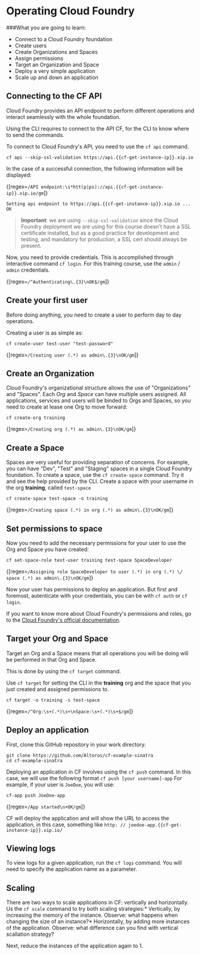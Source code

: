 Operating Cloud Foundry
=======================

###What you are going to learn:

-	Connect to a Cloud Foundry foundation
-	Create users
-	Create Organizations and Spaces
-	Assign permissions
-	Target an Organization and Space
-	Deploy a very simple application
-	Scale up and down an application

Connecting to the CF API
------------------------

Cloud Foundry provides an API endpoint to perform different operations and interact seamlessly with the whole foundation.

Using the CLI requires to connect to the API CF, for the CLI to know where to send the commands.

To connect to Cloud Foundry's API, you need to use the `cf api` command.

```
cf api --skip-ssl-validation https://api.{{cf-get-instance-ip}}.xip.io
```

In the case of a successful connection, the following information will be displayed:

\{[regex=`/API endpoint:\s*htt(p|ps)://api.{{cf-get-instance-ip}}.xip.io/gm`]}

```
Setting api endpoint to https://api.{{cf-get-instance-ip}}.xip.io ...
OK
```

> **Important**: we are using `--skip-ssl-validation` since the Cloud Foundry deployment we are using for this course doesn't have a SSL certificate installed, but as a good practice for development and testing, and mandatory for production, a SSL cert should always be present.

Now, you need to provide credentials. This is accomplished through interactive command `cf login`. For this training course, use the `admin` / `admin` credentials.

\{[regex=`/^Authenticating\.{3}\nOK$/gm`]}

Create your first user
----------------------

Before doing anything, you need to create a user to perform day to day operations.

Creating a user is as simple as:

```
cf create-user test-user "test-password"
```

\{[regex=`/Creating user (.*) as admin\.{3}\nOK/gm`]}

Create an Organization
----------------------

Cloud Foundry's organizational structure allows the use of "Organizations" and "Spaces". Each *Org* and *Space* can have multiple users assigned. All applications, services and users will be binded to Orgs and Spaces, so you need to create at lease one Org to move forward:

```
cf create-org training
```

\{[regex=`/Creating org (.*) as admin\.{3}\nOK/gm`]}

Create a Space
--------------

Spaces are very useful for providing separation of concerns. For example, you can have "Dev", "Test" and "Staging" spaces in a single Cloud Foundry foundation. To create a space, use the `cf create-space` command. Try it and see the help provided by the CLI. Create a space with your username in the org **training**, called `test-space`

```
cf create-space test-space -o training
```

\{[regex=`/Creating space (.*) in org (.*) as admin\.{3}\nOK/gm`]}

Set permissions to space
------------------------

Now you need to add the necessary permissions for your user to use the Org and Space you have created:

```
cf set-space-role test-user training test-space SpaceDeveloper
```

\{[regex=`/Assigning role SpaceDeveloper to user (.*) in org (.*) \/ space (.*) as admin\.{3}\nOK/gm`]}

Now your user has permissions to deploy an application. But first and foremost, autenticate with your credentials, you can be with `cf auth` or `cf login`.

If you want to know more about Cloud Foundry's permissions and roles, go to the [Cloud Foundry's official documentation](https://docs.cloudfoundry.org/concepts/roles.html#roles).

Target your Org and Space
-------------------------

Target an Org and a Space means that all operations you will be doing will be performed in that Org and Space.

This is done by using the `cf target` command.

Use `cf target` for setting the CLI in the **training** org and the space that you just created and assigned permissions to.

```
cf target -o training -s test-space
```

\{[regex=`/^Org:\s+(.*)\s+\nSpace:\s+(.*)\s+$/gm`]}

Deploy an application
---------------------

First, clone this GitHub repository in your work directory:

```
git clone https://github.com/Altoros/cf-example-sinatra
cd cf-example-sinatra
```

Deploying an application in CF involves using the `cf push` command. In this case, we will use the following format `cf push [your username]-app` For example, if your user is `JoeDoe`, you will use:

```
cf-app push JoeDoe-app
```

\{[regex=`/App started\n+OK/gm`]}

CF will deploy the application and will show the URL to access the application, in this case, something like `http: // joedoe-app.{{cf-get-instance-ip}}.xip.io/`

Viewing logs
------------

To view logs for a given application, run the `cf logs` command. You will need to specify the application name as a parameter.

Scaling
-------

There are two ways to scale applications in CF: vertically and horizontally. Us the `cf scale` command to try both scaling strategies:* Vertically, by increasing the memory of the instance. Observe: what happens when changing the size of an instance?* Horizontally, by adding more instances of the application. Observe: what difference can you find with vertical scallation strategy?

Next, reduce the instances of the application again to 1.
